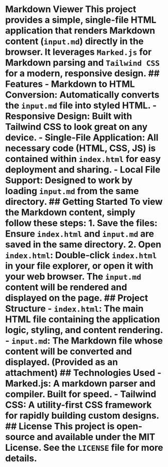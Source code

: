 # Markdown Viewer This project provides a simple, single-file HTML application that renders Markdown content (`input.md`) directly in the browser. It leverages `Marked.js` for Markdown parsing and `Tailwind CSS` for a modern, responsive design. ## Features - **Markdown to HTML Conversion:** Automatically converts the `input.md` file into styled HTML. - **Responsive Design:** Built with Tailwind CSS to look great on any device. - **Single-File Application:** All necessary code (HTML, CSS, JS) is contained within `index.html` for easy deployment and sharing. - **Local File Support:** Designed to work by loading `input.md` from the same directory. ## Getting Started To view the Markdown content, simply follow these steps: 1. **Save the files:** Ensure `index.html` and `input.md` are saved in the same directory. 2. **Open `index.html`:** Double-click `index.html` in your file explorer, or open it with your web browser. The `input.md` content will be rendered and displayed on the page. ## Project Structure - `index.html`: The main HTML file containing the application logic, styling, and content rendering. - `input.md`: The Markdown file whose content will be converted and displayed. (Provided as an attachment) ## Technologies Used - **Marked.js:** A markdown parser and compiler. Built for speed. - **Tailwind CSS:** A utility-first CSS framework for rapidly building custom designs. ## License This project is open-source and available under the MIT License. See the `LICENSE` file for more details.